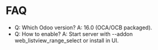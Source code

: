 # FAQ

- Q: Which Odoo version? A: 16.0 (OCA/OCB packaged).
- Q: How to enable? A: Start server with --addon web_listview_range_select or install in UI.
